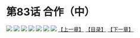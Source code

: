 # 第83话 合作（中）
![](https://mhpic.xiaomingtaiji.net/comic/D/斗破苍穹拆分版/83话/1.jpg-zymk.middle.webp)
![](https://mhpic.xiaomingtaiji.net/comic/D/斗破苍穹拆分版/83话/2.jpg-zymk.middle.webp)
![](https://mhpic.xiaomingtaiji.net/comic/D/斗破苍穹拆分版/83话/3.jpg-zymk.middle.webp)
![](https://mhpic.xiaomingtaiji.net/comic/D/斗破苍穹拆分版/83话/4.jpg-zymk.middle.webp)
![](https://mhpic.xiaomingtaiji.net/comic/D/斗破苍穹拆分版/83话/5.jpg-zymk.middle.webp)
![](https://mhpic.xiaomingtaiji.net/comic/D/斗破苍穹拆分版/83话/6.jpg-zymk.middle.webp)
![](https://mhpic.xiaomingtaiji.net/comic/D/斗破苍穹拆分版/83话/7.jpg-zymk.middle.webp)
[【上一章】](./82.md)
[【目录】](./READMD.md)
[【下一章】](./84.md)
